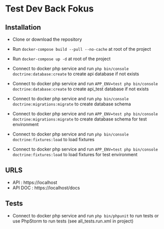 # Test Dev Back Fokus

## Installation

- Clone or download the repository
- Run `docker-compose build --pull --no-cache` at root of the project
- Run `docker-compose up -d` at root of the project

- Connect to docker php service and run `php bin/console doctrine:database:create` to create api database if not exists
- Connect to docker php service and run `APP_ENV=test php bin/console doctrine:database:create` to create api_test database if not exists

- Connect to docker php service and run `php bin/console doctrine:migrations:migrate` to create database schema
- Connect to docker php service and run `APP_ENV=test php bin/console doctrine:migrations:migrate` to create database schema for test environment

- Connect to docker php service and run `php bin/console doctrine:fixtures:load` to load fixtures
- Connect to docker php service and run `APP_ENV=test php bin/console doctrine:fixtures:load` to load fixtures for test environment

## URLS
 - API : https://localhost
 - API DOC : https://localhost/docs

## Tests

- Connect to docker php service and run `php bin/phpunit` to run tests or use PhpStorm to run tests (see all_tests.run.xml in project)
